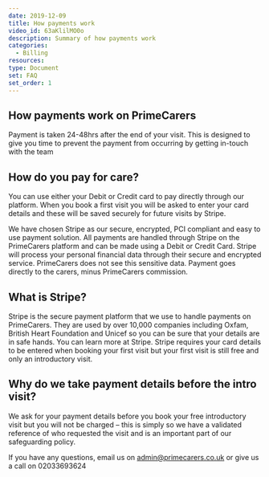 ```yaml
---
date: 2019-12-09
title: How payments work
video_id: 63aKlilMO0o
description: Summary of how payments work
categories:
  - Billing
resources:
type: Document
set: FAQ
set_order: 1
---
```


## How payments work on PrimeCarers

Payment is taken 24-48hrs after the end of your visit. This is designed to give you time to prevent the payment from occurring by getting in-touch with the team

## How do you pay for care?
You can use either your Debit or Credit card to pay directly through our platform. When you book a first visit you will be asked to enter your card details and these will be saved securely for future visits by Stripe.

We have chosen Stripe as our secure, encrypted, PCI compliant and easy to use payment solution. All payments are handled through Stripe on the PrimeCarers platform and can be made using a Debit or Credit Card. Stripe will process your personal financial data through their secure and encrypted service. PrimeCarers does not see this sensitive data. Payment goes directly to the carers, minus PrimeCarers commission.

## What is Stripe?
Stripe is the secure payment platform that we use to handle payments on PrimeCarers. They are used by over 10,000 companies including Oxfam, British Heart Foundation and Unicef so you can be sure that your details are in safe hands. You can learn more at Stripe. Stripe requires your card details to be entered when booking your first visit but your first visit is still free and only an introductory visit.

## Why do we take payment details before the intro visit?
We ask for your payment details before you book your free introductory visit but you will not be charged – this is simply so we have a validated reference of who requested the visit and is an important part of our safeguarding policy.



If you have any questions, email us on admin@primecarers.co.uk or give us a call on 02033693624
